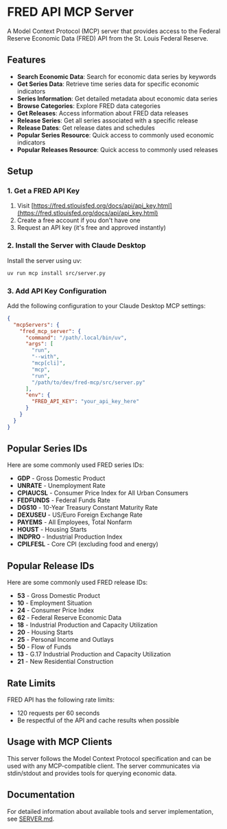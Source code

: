 # FRED API MCP Server

A Model Context Protocol (MCP) server that provides access to the Federal Reserve Economic Data (FRED) API from the St. Louis Federal Reserve.

## Features

- **Search Economic Data**: Search for economic data series by keywords
- **Get Series Data**: Retrieve time series data for specific economic indicators
- **Series Information**: Get detailed metadata about economic data series
- **Browse Categories**: Explore FRED data categories
- **Get Releases**: Access information about FRED data releases
- **Release Series**: Get all series associated with a specific release
- **Release Dates**: Get release dates and schedules
- **Popular Series Resource**: Quick access to commonly used economic indicators
- **Popular Releases Resource**: Quick access to commonly used releases

## Setup

### 1. Get a FRED API Key

1. Visit [https://fred.stlouisfed.org/docs/api/api_key.html](https://fred.stlouisfed.org/docs/api/api_key.html)
2. Create a free account if you don't have one
3. Request an API key (it's free and approved instantly)

### 2. Install the Server with Claude Desktop

Install the server using uv:

```bash
uv run mcp install src/server.py
```

### 3. Add API Key Configuration

Add the following configuration to your Claude Desktop MCP settings:

```json
{
  "mcpServers": {
    "fred_mcp_server": {
      "command": "/path/.local/bin/uv",
      "args": [
        "run",
        "--with",
        "mcp[cli]",
        "mcp",
        "run",
        "/path/to/dev/fred-mcp/src/server.py"
      ],
      "env": {
        "FRED_API_KEY": "your_api_key_here"
      }
    }
  }
}
```


## Popular Series IDs

Here are some commonly used FRED series IDs:

- **GDP** - Gross Domestic Product
- **UNRATE** - Unemployment Rate
- **CPIAUCSL** - Consumer Price Index for All Urban Consumers
- **FEDFUNDS** - Federal Funds Rate
- **DGS10** - 10-Year Treasury Constant Maturity Rate
- **DEXUSEU** - US/Euro Foreign Exchange Rate
- **PAYEMS** - All Employees, Total Nonfarm
- **HOUST** - Housing Starts
- **INDPRO** - Industrial Production Index
- **CPILFESL** - Core CPI (excluding food and energy)

## Popular Release IDs

Here are some commonly used FRED release IDs:

- **53** - Gross Domestic Product
- **10** - Employment Situation
- **24** - Consumer Price Index
- **62** - Federal Reserve Economic Data
- **18** - Industrial Production and Capacity Utilization
- **20** - Housing Starts
- **25** - Personal Income and Outlays
- **50** - Flow of Funds
- **13** - G.17 Industrial Production and Capacity Utilization
- **21** - New Residential Construction

## Rate Limits

FRED API has the following rate limits:
- 120 requests per 60 seconds
- Be respectful of the API and cache results when possible

## Usage with MCP Clients

This server follows the Model Context Protocol specification and can be used with any MCP-compatible client. The server communicates via stdin/stdout and provides tools for querying economic data.

## Documentation

For detailed information about available tools and server implementation, see [SERVER.md](SERVER.md).